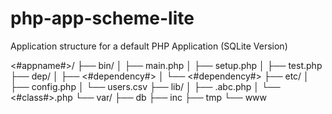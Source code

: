 # php-app-scheme-lite
Application structure for a default PHP Application (SQLite Version)

<#appname#>/
├── bin/
│   ├── main.php
│   ├── setup.php
│   ├── test.php
├── dep/
│   ├── <#dependency#>
│   └── <#dependency#>
├── etc/
│   ├── config.php
│   └── users.csv
├── lib/
│   ├── .abc.php
│   └── <#class#>.php
└── var/
    ├── db
    ├── inc
    ├── tmp
    └── www
